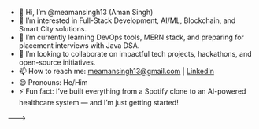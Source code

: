 - 👋 Hi, I’m @meamansingh13 (Aman Singh)
- 👀 I’m interested in Full-Stack Development, AI/ML, Blockchain, and Smart City solutions.
- 🌱 I’m currently learning DevOps tools, MERN stack, and preparing for placement interviews with Java DSA.
- 💞️ I’m looking to collaborate on impactful tech projects, hackathons, and open-source initiatives.
- 📫 How to reach me: meamansingh13@gmail.com | [LinkedIn]([https://linkedin.com/in/meamansingh13](https://www.linkedin.com/in/aman-singh-nagar/))
- 😄 Pronouns: He/Him
- ⚡ Fun fact: I’ve built everything from a Spotify clone to an AI-powered healthcare system — and I’m just getting started!

--->
